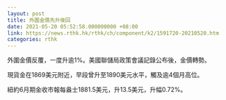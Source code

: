 ```yaml
---
layout: post
title: 外圍金價先升後回
date: 2021-05-20 05:52:58.000000000 +08:00
link: https://news.rthk.hk/rthk/ch/component/k2/1591720-20210520.htm
categories: rthk
---
```


外圍金價反覆，一度升逾1%。美國聯儲局政策會議記錄公布後，金價轉勢。

現貨金在1869美元附近，早段曾升至1890美元水平，觸及逾4個月高位。

紐約6月期金收市報每盎士1881.5美元，升13.5美元，升幅0.72%。
